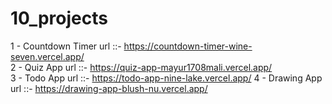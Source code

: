 # 10_projects

1 - Countdown Timer    url ::-   https://countdown-timer-wine-seven.vercel.app/  
2 - Quiz App           url ::-   https://quiz-app-mayur1708mali.vercel.app/    
3 - Todo App           url ::-   https://todo-app-nine-lake.vercel.app/
4 - Drawing App        url ::-   https://drawing-app-blush-nu.vercel.app/

